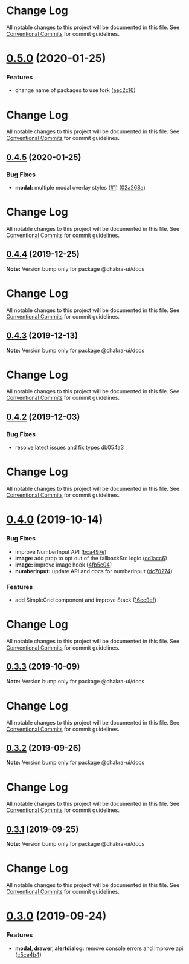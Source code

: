 # Change Log

All notable changes to this project will be documented in this file. See
[Conventional Commits](https://conventionalcommits.org) for commit guidelines.

# [0.5.0](https://github.com/robertcoopercode/chakra-ui/compare/@chakra-ui/docs@0.4.5...@chakra-ui/docs@0.5.0) (2020-01-25)

### Features

- change name of packages to use fork
  ([aec2c16](https://github.com/robertcoopercode/chakra-ui/commit/aec2c168abd0765f1283a50e2c905a9b18a0ae48))

# Change Log

All notable changes to this project will be documented in this file. See
[Conventional Commits](https://conventionalcommits.org) for commit guidelines.

## [0.4.5](https://github.com/robertcoopercode/chakra-ui/compare/@chakra-ui/docs@0.4.4...@chakra-ui/docs@0.4.5) (2020-01-25)

### Bug Fixes

- **modal:** multiple modal overlay styles
  ([#1](https://github.com/robertcoopercode/chakra-ui/issues/1))
  ([02a268a](https://github.com/robertcoopercode/chakra-ui/commit/02a268ac0fefc90c0ac56d1c69e4f9e44f9753c3))

# Change Log

All notable changes to this project will be documented in this file. See
[Conventional Commits](https://conventionalcommits.org) for commit guidelines.

## [0.4.4](/compare/@chakra-ui/docs@0.4.3...@chakra-ui/docs@0.4.4) (2019-12-25)

**Note:** Version bump only for package @chakra-ui/docs

# Change Log

All notable changes to this project will be documented in this file. See
[Conventional Commits](https://conventionalcommits.org) for commit guidelines.

## [0.4.3](/compare/@chakra-ui/docs@0.4.2...@chakra-ui/docs@0.4.3) (2019-12-13)

**Note:** Version bump only for package @chakra-ui/docs

# Change Log

All notable changes to this project will be documented in this file. See
[Conventional Commits](https://conventionalcommits.org) for commit guidelines.

## [0.4.2](/compare/@chakra-ui/docs@0.4.1...@chakra-ui/docs@0.4.2) (2019-12-03)

### Bug Fixes

- resolve latest issues and fix types db054a3

# Change Log

All notable changes to this project will be documented in this file. See
[Conventional Commits](https://conventionalcommits.org) for commit guidelines.

# [0.4.0](https://github.com/chakra-ui/chakra-ui/compare/@chakra-ui/docs@0.3.3...@chakra-ui/docs@0.4.0) (2019-10-14)

### Bug Fixes

- improve NumberInput API
  ([bca497e](https://github.com/chakra-ui/chakra-ui/commit/bca497e))
- **image:** add prop to opt out of the fallbackSrc logic
  ([cd1acc6](https://github.com/chakra-ui/chakra-ui/commit/cd1acc6))
- **image:** improve image hook
  ([4fb5c04](https://github.com/chakra-ui/chakra-ui/commit/4fb5c04))
- **numberinput:** update API and docs for numberinput
  ([dc70274](https://github.com/chakra-ui/chakra-ui/commit/dc70274))

### Features

- add SimpleGrid component and improve Stack
  ([16cc9ef](https://github.com/chakra-ui/chakra-ui/commit/16cc9ef))

# Change Log

All notable changes to this project will be documented in this file. See
[Conventional Commits](https://conventionalcommits.org) for commit guidelines.

## [0.3.3](https://github.com/chakra-ui/chakra-ui/compare/@chakra-ui/docs@0.3.2...@chakra-ui/docs@0.3.3) (2019-10-09)

**Note:** Version bump only for package @chakra-ui/docs

# Change Log

All notable changes to this project will be documented in this file. See
[Conventional Commits](https://conventionalcommits.org) for commit guidelines.

## [0.3.2](https://github.com/chakra-ui/chakra-ui/compare/@chakra-ui/docs@0.3.1...@chakra-ui/docs@0.3.2) (2019-09-26)

**Note:** Version bump only for package @chakra-ui/docs

# Change Log

All notable changes to this project will be documented in this file. See
[Conventional Commits](https://conventionalcommits.org) for commit guidelines.

## [0.3.1](https://github.com/chakra-ui/chakra-ui/compare/@chakra-ui/docs@0.3.0...@chakra-ui/docs@0.3.1) (2019-09-25)

**Note:** Version bump only for package @chakra-ui/docs

# Change Log

All notable changes to this project will be documented in this file. See
[Conventional Commits](https://conventionalcommits.org) for commit guidelines.

# [0.3.0](https://github.com/chakra-ui/chakra-ui/compare/@chakra-ui/docs@0.2.5...@chakra-ui/docs@0.3.0) (2019-09-24)

### Features

- **modal, drawer, alertdialog:** remove console errors and improve api
  ([c5ce4b4](https://github.com/chakra-ui/chakra-ui/commit/c5ce4b4))
